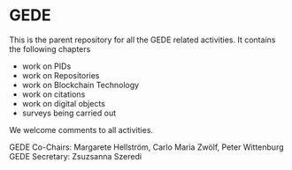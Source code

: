 # GEDE
This is the parent repository for all the GEDE related activities. It contains the following chapters
- work on PIDs
- work on Repositories
- work on Blockchain Technology
- work on citations
- work on digital objects
- surveys being carried out

We welcome comments to all activities. 

GEDE Co-Chairs: Margarete Hellström, Carlo Maria Zwölf, Peter Wittenburg
GEDE Secretary: Zsuzsanna Szeredi
